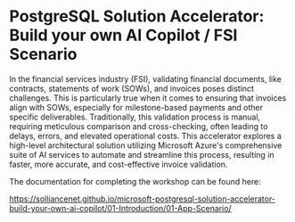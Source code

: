 # PostgreSQL Solution Accelerator: Build your own AI Copilot / FSI Scenario

In the financial services industry (FSI), validating financial documents, like contracts, statements of work (SOWs), and invoices poses distinct challenges. This is particularly true when it comes to ensuring that invoices align with SOWs, especially for milestone-based payments and other specific deliverables. Traditionally, this validation process is manual, requiring meticulous comparison and cross-checking, often leading to delays, errors, and elevated operational costs. This accelerator explores a high-level architectural solution utilizing Microsoft Azure's comprehensive suite of AI services to automate and streamline this process, resulting in faster, more accurate, and cost-effective invoice validation.

The documentation for completing the workshop can be found here:

<https://solliancenet.github.io/microsoft-postgresql-solution-accelerator-build-your-own-ai-copilot/01-Introduction/01-App-Scenario/>
